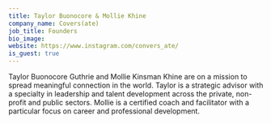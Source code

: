 ```yaml
---
title: Taylor Buonocore & Mollie Khine
company_name: Covers(ate)
job_title: Founders
bio_image: 
website: https://www.instagram.com/convers_ate/
is_guest: true
---
```


Taylor Buonocore Guthrie and Mollie Kinsman Khine are on a mission to spread meaningful connection in the world. Taylor is a strategic advisor with a specialty in leadership and talent development across the private, non-profit and public sectors. Mollie is a certified coach and facilitator with a particular focus on career and professional development.

